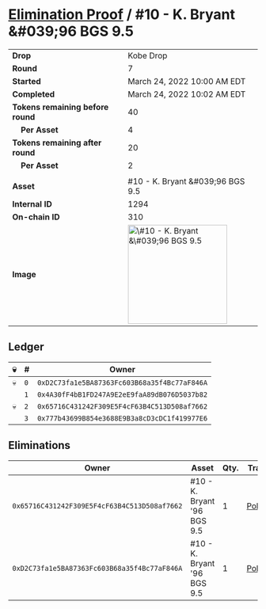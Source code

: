 # [Elimination Proof](./readme.md) / \#10 - K. Bryant &\#039;96 BGS 9.5

|                                       |                                                                                                                                                                                                        |
| ------------------------------------- | ------------------------------------------------------------------------------------------------------------------------------------------------------------------------------------------------------ |
| **Drop**                              | Kobe Drop                                                                                                                                                                                              |
| **Round**                             | 7                                                                                                                                                                                                      |
| **Started**                           | March 24, 2022 10:00 AM EDT                                                                                                                                                                            |
| **Completed**                         | March 24, 2022 10:02 AM EDT                                                                                                                                                                            |
| **Tokens remaining before round**     | 40                                                                                                                                                                                                     |
| **&nbsp;&nbsp;&nbsp;&nbsp;Per Asset** | 4                                                                                                                                                                                                      |
| **Tokens remaining after round**      | 20                                                                                                                                                                                                     |
| **&nbsp;&nbsp;&nbsp;&nbsp;Per Asset** | 2                                                                                                                                                                                                      |
|                                       |                                                                                                                                                                                                        |
| **Asset**                             | \#10 - K. Bryant &\#039;96 BGS 9.5                                                                                                                                                                     |
| **Internal ID**                       | 1294                                                                                                                                                                                                   |
| **On-chain ID**                       | 310                                                                                                                                                                                                    |
| **Image**                             | <img src="https://tcdn.blokpax.com/95d5aeda-8548-4d15-83b4-ea4d90502503/42ff701d79834a8fbad5774c20e62e7719a54d918d631a649b41f01eab2bb335.jpg" height="200" alt="\#10 - K. Bryant &\#039;96 BGS 9.5" /> |

## Ledger

| 💀  | #   | Owner                                        |
| --- | --- | -------------------------------------------- |
| 💀  | `0` | `0xD2C73fa1e5BA87363Fc603B68a35f4Bc77aF846A` |
|     | `1` | `0x4A30fF4bB1FD247A9E2eE9faA89dB076D5037b82` |
| 💀  | `2` | `0x65716C431242F309E5F4cF63B4C513D508af7662` |
|     | `3` | `0x777b43699B854e3688E9B3a8cD3cDC1f419977E6` |

## Eliminations

| Owner                                        | Asset                        | Qty. | Transaction                                                                                                  |
| -------------------------------------------- | ---------------------------- | ---- | ------------------------------------------------------------------------------------------------------------ |
| `0x65716C431242F309E5F4cF63B4C513D508af7662` | \#10 - K. Bryant '96 BGS 9.5 | 1    | [Polygonscan](https://polygonscan.com/tx/0x2a714ae2e494067ac2c25b338a5ef88a197cee71ade91fc7280a52874d920ea6) |
| `0xD2C73fa1e5BA87363Fc603B68a35f4Bc77aF846A` | \#10 - K. Bryant '96 BGS 9.5 | 1    | [Polygonscan](https://polygonscan.com/tx/0x70ef8512ed9b7f0964e9a5f1252d871baffd0877a61fdfb630283388516e7144) |
